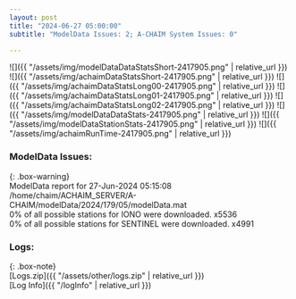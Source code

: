 ```yaml
---
layout: post
title: "2024-06-27 05:00:00"
subtitle: "ModelData Issues: 2; A-CHAIM System Issues: 0"

---
```


![]({{ "/assets/img/modelDataDataStatsShort-2417905.png" | relative_url }})
![]({{ "/assets/img/achaimDataStatsShort-2417905.png" | relative_url }})
![]({{ "/assets/img/achaimDataStatsLong00-2417905.png" | relative_url }})
![]({{ "/assets/img/achaimDataStatsLong01-2417905.png" | relative_url }})
![]({{ "/assets/img/achaimDataStatsLong02-2417905.png" | relative_url }})
![]({{ "/assets/img/modelDataDataStats-2417905.png" | relative_url }})
![]({{ "/assets/img/modelDataStationStats-2417905.png" | relative_url }})
![]({{ "/assets/img/achaimRunTime-2417905.png" | relative_url }})


### ModelData Issues:  
  
{: .box-warning}  
 ModelData report for 27-Jun-2024 05:15:08   
 /home/chaim/ACHAIM_SERVER/A-CHAIM/modelData/2024/179/05/modelData.mat   
 0% of all possible stations for IONO were downloaded. x5536   
 0% of all possible stations for SENTINEL were downloaded. x4991   
  


### Logs:  
  
{: .box-note}  
[Logs.zip]({{ "/assets/other/logs.zip" | relative_url }})  
[Log Info]({{ "/logInfo" | relative_url }})  
